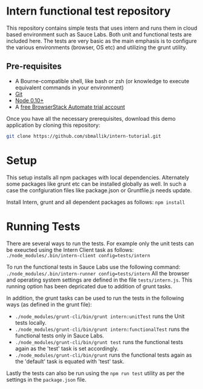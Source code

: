 # Intern functional test repository

This repository contains simple tests that uses intern and runs them in cloud based environment such as Sauce Labs. Both unit and functional tests are included here. The tests are very basic as the main emphasis is to configure the various environments (browser, OS etc) and utilizing the grunt utility.

## Pre-requisites

* A Bourne-compatible shell, like bash or zsh (or knowledge to execute equivalent commands in your environment)
* [Git](http://gitscm.com/)
* [Node 0.10+](http://nodejs.org/)
* A [free BrowserStack Automate trial account](https://www.browserstack.com/users/sign_up)

Once you have all the necessary prerequisites, download this demo application by cloning this repository:

```bash
git clone https://github.com/sbmallik/intern-tutorial.git
```
# Setup

This setup installs all npm packages with local dependencies. Alternately some packages like grunt etc can be installed globally as well. In such a case the confgiuration files like package.json or Gruntfile.js needs update.

Install Intern, grunt and all dependent packages as follows:
```npm install```

# Running Tests

There are several ways to run the tests. For example only the unit tests can be exeucted using the Intern Client task as follows:
```./node_modules/.bin/intern-client config=tests/intern```

To run the functional tests in Sauce Labs use the following command:
```./node_modules/.bin/intern-runner config=tests/intern```
All the browser and operating system settings are defined in the file `tests/intern.js`. This running option has been depricated due to addition of grunt tasks.

In addition, the grunt tasks can be used to run the tests in the following ways (as defined in the grunt file):
* `./node_modules/grunt-cli/bin/grunt intern:unitTest` runs the Unit tests locally.
* `./node_modules/grunt-cli/bin/grunt intern:functionalTest` runs the functional tests only in Sauce Labs.
* `./node_modules/grunt-cli/bin/grunt test` runs the functional tests again as the 'test' task is set accordingly.
* `./node_modules/grunt-cli/bin/grunt` runs the functional tests again as the 'default' task is equated with 'test' task.

Lastly the tests can also be run using the `npm run test` utility as per the settings in the `package.json` file.
